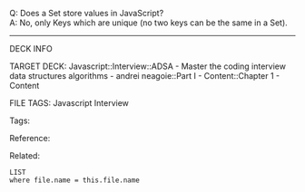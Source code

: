 Q: Does a Set store values in JavaScript?  
A: No, only Keys which are unique (no two keys can be the same in a Set).
<!--ID: 1690027054981-->

---

DECK INFO

TARGET DECK: Javascript::Interview::ADSA - Master the coding interview data structures algorithms - andrei neagoie::Part I - Content::Chapter 1 - Content

FILE TAGS: Javascript Interview

Tags:

Reference:

Related:

```dataview
LIST
where file.name = this.file.name
```
